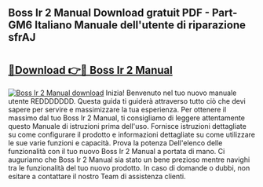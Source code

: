 ## Boss Ir 2 Manual Download gratuit PDF - Part-GM6 Italiano Manuale dell'utente di riparazione sfrAJ

# <h2><a href="http://dfcb1e.blite.top/?on=Boss+Ir+2+Manual">🔗Download 👉🔴 Boss Ir 2 Manual</a></h2>

[![Boss Ir 2 Manual download](https://i.imgur.com/lujVjoI.png)](http://dfcb1e.blite.top/?on=Boss+Ir+2+Manual)
Inizia! Benvenuto nel tuo nuovo manuale utente REDDDDDDD. Questa guida ti guiderà attraverso tutto ciò che devi sapere per servire e massimizzare la tua esperienza. Per ottenere il massimo dal tuo Boss Ir 2 Manual, ti consigliamo di leggere attentamente questo Manuale di istruzioni prima dell'uso. Fornisce istruzioni dettagliate su come configurare il prodotto e informazioni dettagliate su come utilizzare le sue varie funzioni e capacità. Prova la potenza Dell'elenco delle funzionalità con il tuo nuovo Boss Ir 2 Manual a portata di mano. Ci auguriamo che Boss Ir 2 Manual sia stato un bene prezioso mentre navighi tra le funzionalità del tuo nuovo prodotto. In caso di domande o dubbi, non esitare a contattare il nostro Team di assistenza clienti.
